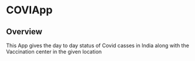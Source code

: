 # COVIApp


## Overview
This App gives the day to day status of Covid casses in India along with the Vaccination center in the given location

